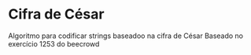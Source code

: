 # Cifra de César

Algoritmo para codificar strings baseadoo na cifra de César
Baseado no exercício 1253 do beecrowd
